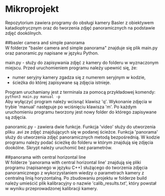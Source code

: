 # Mikroprojekt
Repozytorium zawiera programy do obsługi kamery Basler z obiektywem katadioptrycznym oraz do tworzenia zdjęć panoramicznych na podstawie zdjęć dookólnych.


##basler camera and simple panorama  
W folderze "basler camera and simple panorama" znajduje się plik main.py oraz panoramic.py napisane w języku Python.

main.py - służy do zapisywania zdjęć z kamery do folderu w wyznaczonym miejscu. Przed uruchomieniem programu należy upewnić się, że:
- numer seryjny kamery zgadza się z numerem seryjnym w kodzie,
- ścieżka do której zapisywane są zdjęcia istnieje.

Program uruchamiany jest z terminala za pomocą przykładowej komendy: `python3 main.py manual -p`  
Aby wyłączyć program należy wcisnąć klawisz 'q'. Wykonanie zdjęcia w trybie 'manual' następuje po wciśnięciu klawisza 'm'.
Po każdym uruchomieniu programu tworzony jest nowy folder do którego zapisywane są zdjęcia.

panoramic.py - zawiera dwie funkcje. Funkcja 'video' służy do utworzenia pliku .avi ze zdjęć znajdujących się w podanej ścieżce. Funkcja 'panorama' służy do utworzenia zdjęć panoramicznych metodą bezpośrednią. W kodzie programu należy podać ścieżkę do folderu w którym znajdują się zdjęcia dookólne. Skrypt należy uruchomić bez parametrów.

##panorama with central horizontal line  
W folderze 'panorama with central horizontal line' znajdują się pliki programu (napisanego w języku C++) służącego do tworzenia zdjęcia panoramicznego z wykorzystaniem wiedzy o parametrach kamery z centralną linią horyzontalną. Po zbudowaniu projektu w folderze build należy umieścić plik kalibracyjny o nazwie 'calib_results.txt', który powstał w wyniku przeprowadzonej kalibracji kamery.
